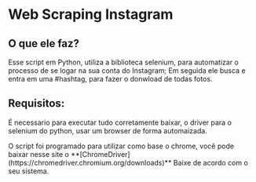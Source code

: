 # Web Scraping Instagram
## O que ele faz?
 <p>Esse script em Python, utiliza a biblioteca selenium, para automatizar o processo de se logar na sua conta do Instagram; Em seguida ele busca e entra em uma #hashtag, para fazer o donwload de todas fotos.</p>

## Requisitos:
<p>É necessario para executar tudo corretamente baixar, o driver para o selenium do python, usar um browser de forma automaizada.</p>
<p>O script foi programado para utilizar como base o chrome, você pode baixar nesse site o **[ChromeDriver](https://chromedriver.chromium.org/downloads)**
Baixe de acordo com o seu sistema.</p>
